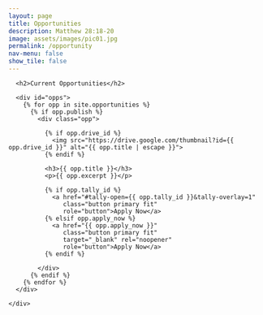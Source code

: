 ```yaml
---
layout: page
title: Opportunities
description: Matthew 28:18-20
image: assets/images/pic01.jpg
permalink: /opportunity
nav-menu: false
show_tile: false
---
```


<div id="main" class="alt">
  <section id="ten">
    <div class="inner">

      <h2>Current Opportunities</h2>

      <div id="opps">
        {% for opp in site.opportunities %}
          {% if opp.publish %}
            <div class="opp">

              {% if opp.drive_id %}
                <img src="https://drive.google.com/thumbnail?id={{ opp.drive_id }}" alt="{{ opp.title | escape }}">
              {% endif %}

              <h3>{{ opp.title }}</h3>
              <p>{{ opp.excerpt }}</p>

              {% if opp.tally_id %}
                <a href="#tally-open={{ opp.tally_id }}&tally-overlay=1"
                   class="button primary fit"
                   role="button">Apply Now</a>
              {% elsif opp.apply_now %}
                <a href="{{ opp.apply_now }}"
                   class="button primary fit"
                   target="_blank" rel="noopener"
                   role="button">Apply Now</a>
              {% endif %}

            </div>
          {% endif %}
        {% endfor %}
      </div>

    </div>
  </section>
</div>

<style>
  #opps .opp img {
    max-width: 100%;
    height: auto;
    display: block;
    margin-bottom: 0.5rem;
    border-radius: 6px;
  }
  #opps .opp {
    margin-bottom: 2rem;
  }
  /* Safety styles in case your theme doesn't include .button classes */
  .button {
    display: inline-block;
    padding: .65rem 1.1rem;
    border-radius: 8px;
    text-decoration: none;
    font-weight: 600;
    text-align: center;
  }
  .button.primary {
    background: #16a34a;
    color: #fff;
  }
  .button.primary:hover { filter: brightness(.95); }
  .button.fit { width: 100%; }
</style>
